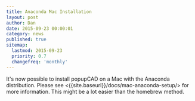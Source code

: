 ```yaml
---
title: Anaconda Mac Installation
layout: post
author: Dan
date: 2015-09-23 00:00:01
category: news
published: true
sitemap:
  lastmod: 2015-09-23
  priority: 0.7
  changefreq: 'monthly'
---
```


It's now possible to install popupCAD on a Mac with the Anaconda distribution.  Please see <{{site.baseurl}}/docs/mac-anaconda-setup/> for more information.  This might be a lot easier than the homebrew method.